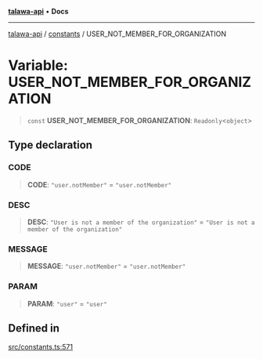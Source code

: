 [**talawa-api**](../../README.md) • **Docs**

***

[talawa-api](../../modules.md) / [constants](../README.md) / USER\_NOT\_MEMBER\_FOR\_ORGANIZATION

# Variable: USER\_NOT\_MEMBER\_FOR\_ORGANIZATION

> `const` **USER\_NOT\_MEMBER\_FOR\_ORGANIZATION**: `Readonly`\<`object`\>

## Type declaration

### CODE

> **CODE**: `"user.notMember"` = `"user.notMember"`

### DESC

> **DESC**: `"User is not a member of the organization"` = `"User is not a member of the organization"`

### MESSAGE

> **MESSAGE**: `"user.notMember"` = `"user.notMember"`

### PARAM

> **PARAM**: `"user"` = `"user"`

## Defined in

[src/constants.ts:571](https://github.com/PalisadoesFoundation/talawa-api/blob/3bacbf38707ebd3e3e5f1bc5b4cc7aa3b2adc169/src/constants.ts#L571)
